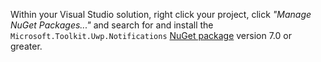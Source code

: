 Within your Visual Studio solution, right click your project, click *"Manage NuGet Packages..."* and search for and install the `Microsoft.Toolkit.Uwp.Notifications` [NuGet package](https://www.nuget.org/packages/Microsoft.Toolkit.Uwp.Notifications/) version 7.0 or greater.